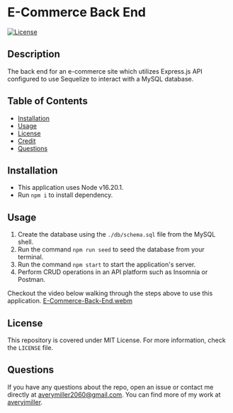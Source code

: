 # E-Commerce Back End
[![License](https://img.shields.io/badge/License-MIT-yellow.svg)](https://opensource.org/licenses/MIT)

## Description
The back end for an e-commerce site which utilizes Express.js API configured to use Sequelize to interact with a MySQL database. 

## Table of Contents
- [Installation](#installation)
- [Usage](#usage)
- [License](#license)
- [Credit](#credit)
- [Questions](#questions)

## Installation
- This application uses Node v16.20.1.
- Run `npm i` to install dependency.

## Usage
1. Create the database using the `./db/schema.sql` file from the MySQL shell.
2. Run the command `npm run seed` to seed the database from your terminal.
3. Run the command `npm start` to start the application's server.
4. Perform CRUD operations in an API platform such as Insomnia or Postman.

Checkout the video below walking through the steps above to use this application.
[E-Commerce-Back-End.webm](https://github.com/averyjmiller/e-commerce-back-end/assets/54604339/0e16b23d-99de-4c40-b392-2551ee2ba8a8)

## License
This repository is covered under MIT License. For more information, check the `LICENSE` file.

## Questions
If you have any questions about the repo, open an issue 
or contact me directly at averymiller2060@gmail.com. You can find 
more of my work at [averyjmiller](https://github.com/averyjmiller).
